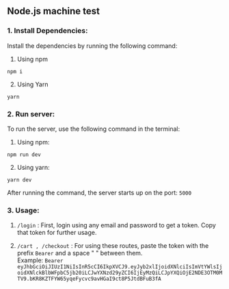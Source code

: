 ## Node.js machine test

### 1. Install Dependencies:

Install the dependencies by running the following command:

1. Using npm

```shell
npm i
```

2. Using Yarn

```shell
yarn
```

### 2. Run server:

To run the server, use the following command in the terminal:

1. Using npm:

```shell
npm run dev
```

2. Using yarn:

```shell
yarn dev
```

After running the command, the server starts up on the port: `5000`

### 3. Usage:

1. `/login`
   : First, login using any email and password to get a token. Copy that token for further usage.

2. `/cart , /checkout` : For using these routes, paste the token with the prefix `Bearer` and a space " " between them.
   <br />Example: `Bearer eyJhbGciOiJIUzI1NiIsInR5cCI6IkpXVCJ9.eyJyb2xlIjoidXNlciIsImVtYWlsIjoidXNlckBlbWFpbC5jb20iLCJwYXNzd29yZCI6IjEyMzQiLCJpYXQiOjE2NDE3OTM0MTV9.bKR8KZTFYW65yqeFycvc9avHGaI9ct8P5JtdBFuB3fA`
